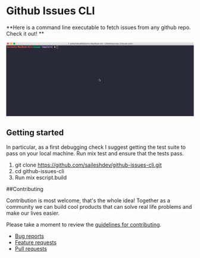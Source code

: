 # Github Issues CLI

**Here is a command line executable to fetch issues from any github repo. Check it out! **

![Demo](./demo/demo.gif)

## Getting started

In particular, as a first debugging check I suggest getting the test suite to pass on your local machine.
Run mix test and ensure that the tests pass.

1. git clone https://github.com/saileshdev/github-issues-cli.git
2. cd github-issues-cli
3. Run mix escript.build

##Contributing

Contribution is most welcome, that's the whole idea! Together as a community we can build cool products that can solve real life problems and make our lives easier.

Please take a moment to review the [guidelines for contributing](CONTRIBUTING.md).

* [Bug reports](CONTRIBUTING.md#bugs)
* [Feature requests](CONTRIBUTING.md#features)
* [Pull requests](CONTRIBUTING.md#pull-requests)

